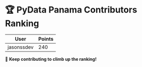 # 🏆 PyData Panama Contributors Ranking

| User | Points |
|---------|--------|
| jasonssdev | 240 |

🚀 **Keep contributing to climb up the ranking!**
